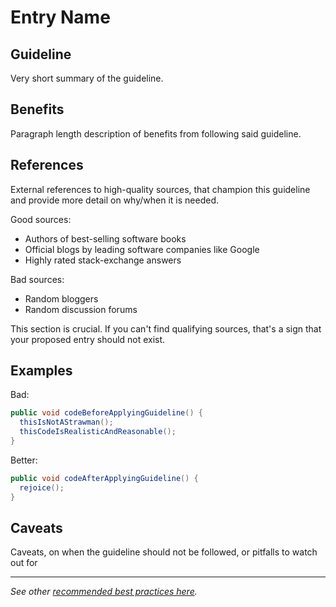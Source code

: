 Entry Name
============

Guideline
---------
Very short summary of the guideline.

Benefits
---------
Paragraph length description of benefits from following said guideline.

References
---------
External references to high-quality sources, that champion this guideline and provide more detail on why/when it is needed.

Good sources: 
- Authors of best-selling software books
- Official blogs by leading software companies like Google   
- Highly rated stack-exchange answers

Bad sources:
- Random bloggers
- Random discussion forums

This section is crucial. If you can't find qualifying sources, that's a sign that your proposed entry should not exist.
  
Examples
---------
Bad:
```java
public void codeBeforeApplyingGuideline() {
  thisIsNotAStrawman();
  thisCodeIsRealisticAndReasonable();
}
```

Better:
```java
public void codeAfterApplyingGuideline() {
  rejoice();
}
```

Caveats
---------
Caveats, on when the guideline should not be followed, or pitfalls to watch out for

----

*See other [recommended best practices here](https://github.com/RvPr/Awesome-Best-Practices/blob/master/README.md).*